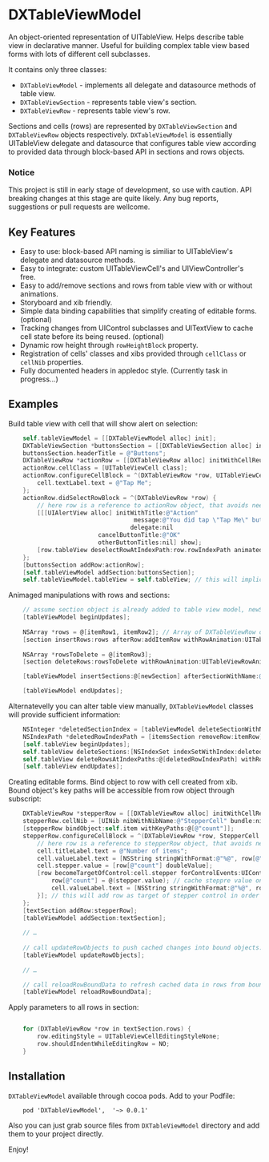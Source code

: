DXTableViewModel
================

An object-oriented representation of UITableView.
Helps describe table view in declarative manner.
Useful for building complex table view based forms with lots of different
cell subclasses.

It contains only three classes:

- `DXTableViewModel` - implements all delegate and datasource methods of table view.
- `DXTableViewSection` - represents table view's section.
- `DXTableViewRow` - represents table view's row.

Sections and cells (rows) are represented by `DXTableViewSection`
and `DXTableViewRow` objects respectively. `DXTableViewModel` is essentially UITableView delegate and datasource that configures table view according to provided data through block-based API in sections and rows objects.

### Notice

This project is still in early stage of development, so use with caution.
API breaking changes at this stage are quite likely.
Any bug reports, suggestions or pull requests are wellcome.

## Key Features

- Easy to use: block-based API naming is similiar to UITableView's delegate and datasource methods.
- Easy to integrate: custom UITableViewCell's and UIViewController's free.
- Easy to add/remove sections and rows from table view with or without animations.
- Storyboard and xib friendly.
- Simple data binding capabilities that simplify creating of editable forms. (optional)
- Tracking changes from UIControl subclasses and UITextView to cache cell state before its being reused. (optional)
- Dynamic row height through `rowHeightBlock` property.
- Registration of cells' classes and xibs provided through `cellClass` or `cellNib` properties.
- Fully documented headers in appledoc style. (Currently task in progress...)

## Examples

Build table view with cell that will show alert on selection:

```objective-c
	self.tableViewModel = [[DXTableViewModel alloc] init];
	DXTableViewSection *buttonsSection = [[DXTableViewSection alloc] initWithName:@"Buttons"];
    buttonsSection.headerTitle = @"Buttons";
    DXTableViewRow *actionRow = [[DXTableViewRow alloc] initWithCellReuseIdentifier:@"ActionCell"];
    actionRow.cellClass = [UITableViewCell class];  
    actionRow.configureCellBlock = ^(DXTableViewRow *row, UITableViewCell *cell) {
        cell.textLabel.text = @"Tap Me";
    };
    actionRow.didSelectRowBlock = ^(DXTableViewRow *row) {
    	// here row is a reference to actionRow object, that avoids need to make weak reference in order to access to row's properties from this block
        [[[UIAlertView alloc] initWithTitle:@"Action"
                                   message:@"You did tap \"Tap Me\" button"
                                  delegate:nil
                         cancelButtonTitle:@"OK"
                         otherButtonTitles:nil] show];
        [row.tableView deselectRowAtIndexPath:row.rowIndexPath animated:YES];
    };
    [buttonsSection addRow:actionRow];
    [self.tableViewModel addSection:buttonsSection];
    self.tableViewModel.tableView = self.tableView; // this will implicitly set delegate and datasource of table view to tableViewModel
```

Animaged manipulations with rows and sections:

```objective-c
	// assume section object is already added to table view model, newSection is configured with rows and table view is being displayed
	[tableViewModel beginUpdates];
	
	NSArray *rows = @[itemRow1, itemRow2]; // Array of DXTableViewRow objects
	[section insertRows:rows afterRow:addItemRow withRowAnimation:UITableViewRowAnimationAutomatic];
	
	NSArray *rowsToDelete = @[itemRow3];
	[section deleteRows:rowsToDelete withRowAnimation:UITableViewRowAnimationAutomatic];

	[tableViewModel insertSections:@[newSection] afterSectionWithName:@"SomeOtherSection" withRowAnimation:UITableViewRowAnimationAutomatic];

	[tableViewModel endUpdates];
```

Alternatevelly you can alter table view manually, `DXTableViewModel` classes will provide sufficient information:

```objective-c
	NSInteger *deletedSectionIndex = [tableViewModel deleteSectionWithName:@"SomeSection"];
	NSIndexPath *deletedRowIndexPath = [itemsSection removeRow:itemRow];
	[self.tableView beginUpdates];
	self.tableView deleteSections:[NSIndexSet indexSetWithIndex:deletedSectionIndex] withRowAnimation:UITableViewRowAnimationAutomatic];	
	self.tableView deleteRowsAtIndexPaths:@[deletedRowIndexPath] withRowAnimation:UITableViewRowAnimationAutomatic];
	[self.tableView endUpdates];
```

Creating editable forms. Bind object to row with cell created from xib.
Bound object's key paths will be accessible from row object through subscript:

```objective-c
    DXTableViewRow *stepperRow = [[DXTableViewRow alloc] initWithCellReuseIdentifier:@"StepperCell"];
    stepperRow.cellNib = [UINib nibWithNibName:@"StepperCell" bundle:nil];
    [stepperRow bindObject:self.item withKeyPaths:@[@"count"]];
    stepperRow.configureCellBlock = ^(DXTableViewRow *row, StepperCell *cell) {
	    // here row is a reference to stepperRow object, that avoids need to make weak reference in order to access to row's properties from this block
        cell.titleLabel.text = @"Number of items";
        cell.valueLabel.text = [NSString stringWithFormat:@"%@", row[@"count"]]; // count is a bound key path from 
        cell.stepper.value = [row[@"count"] doubleValue];
        [row becomeTargetOfControl:cell.stepper forControlEvents:UIControlEventValueChanged withBlock:^(UIStepper *stepper){
            row[@"count"] = @(stepper.value); // cache steppre value on each value changed event
            cell.valueLabel.text = [NSString stringWithFormat:@"%@", row[@"count"]];
        }]; // this will add row as target of stepper control in order to cache control's state
    };
	[textSection addRow:stepperRow];
	[tableViewModel addSection:textSection];
	
	// …
	
	// call updateRowObjects to push cached changes into bound objects:
	[tableViewModel updateRowObjects];
	
	// …

	// call reloadRowBoundData to refresh cached data in rows from bound objects:
	[tableViewModel reloadRowBoundData];
```

Apply parameters to all rows in section:

```objective-c

    for (DXTableViewRow *row in textSection.rows) {
        row.editingStyle = UITableViewCellEditingStyleNone;
        row.shouldIndentWhileEditingRow = NO;
    }
```

## Installation

`DXTableViewModel` available through cocoa pods. Add to your Podfile:

```
	pod 'DXTableViewModel',  '~> 0.0.1'
```

Also you can just grab source files from `DXTableViewModel` directory and add them to your project directly.

Enjoy!
